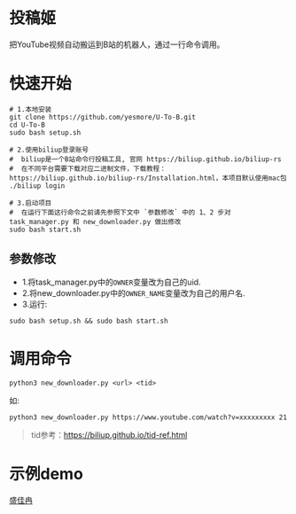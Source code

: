 # 投稿姬

把YouTube视频自动搬运到B站的机器人，通过一行命令调用。

# 快速开始

```shell
# 1.本地安装
git clone https://github.com/yesmore/U-To-B.git
cd U-To-B
sudo bash setup.sh

# 2.使用biliup登录账号 
#  biliup是一个B站命令行投稿工具, 官网 https://biliup.github.io/biliup-rs
#  在不同平台需要下载对应二进制文件，下载教程：https://biliup.github.io/biliup-rs/Installation.html，本项目默认使用mac包
./biliup login

# 3.启动项目
#  在运行下面这行命令之前请先参照下文中 `参数修改` 中的 1、2 步对 task_manager.py 和 new_downloader.py 做出修改
sudo bash start.sh 
```

## 参数修改

- 1.将task_manager.py中的`OWNER`变量改为自己的uid.  
- 2.将new_downloader.py中的`OWNER_NAME`变量改为自己的用户名.  
- 3.运行:

```shell
sudo bash setup.sh && sudo bash start.sh 
```

# 调用命令

```shell
python3 new_downloader.py <url> <tid>
```
如:
```shell
python3 new_downloader.py https://www.youtube.com/watch?v=xxxxxxxxx 21
```

> tid参考：https://biliup.github.io/tid-ref.html

# 示例demo

[盛佳冉](https://space.bilibili.com/486914885/video)
